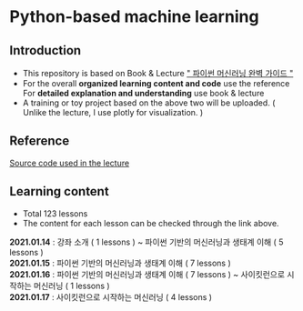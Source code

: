 # Python-based machine learning

## Introduction
* This repository is based on Book & Lecture [" 파이썬 머신러닝 완벽 가이드 "](https://www.inflearn.com/course/%ED%8C%8C%EC%9D%B4%EC%8D%AC-%EB%A8%B8%EC%8B%A0%EB%9F%AC%EB%8B%9D-%EC%99%84%EB%B2%BD%EA%B0%80%EC%9D%B4%EB%93%9C) <br>
* For the overall __organized learning content and code__ use the reference<br> For __detailed explanation and understanding__ use book & lecture<br>
* A training or toy project based on the above two will be uploaded. ( Unlike the lecture, I use plotly for visualization. )

## Reference

[Source code used in the lecture](https://github.com/chulminkw/PerfectGuide)

## Learning content

* Total 123 lessons<br>
* The content for each lesson can be checked through the link above.

__2021.01.14__ : 강좌 소개 ( 1 lessons ) ~ 파이썬 기반의 머신러닝과 생태계 이해 ( 5 lessons ) <br>
__2021.01.15__ : 파이썬 기반의 머신러닝과 생태계 이해 ( 7 lessons )<br>
__2021.01.16__ : 파이썬 기반의 머신러닝과 생태계 이해 ( 7 lessons ) ~ 사이킷런으로 시작하는 머신러닝 ( 1 lessons ) <br>
__2021.01.17__ : 사이킷런으로 시작하는 머신러닝 ( 4 lessons ) <br>
